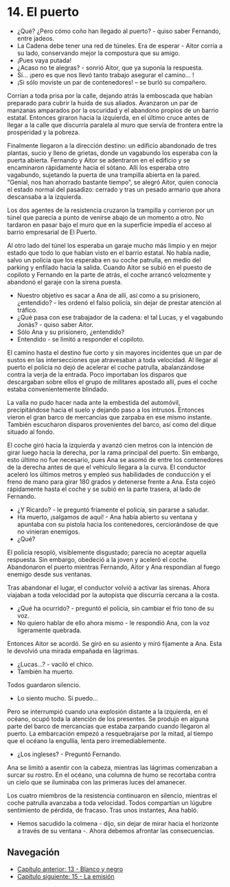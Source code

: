 # 14. El puerto

- ¿Qué? ¿Pero cómo coño han llegado al puerto? - quiso saber Fernando, entre jadeos.
- La Cadena debe tener una red de túneles. Era de esperar - Aitor corría a su lado, conservando mejor la compostura que su amigo.
- ¡Pues vaya putada!
- ¿Acaso no te alegras? - sonrió Aitor, que ya suponía la respuesta.
- Sí... ¡pero es que nos llevó tanto trabajo asegurar el camino... !
- ¡Si sólo moviste un par de contenedores! – se burló su compañero.

Corrían a toda prisa por la calle, dejando atrás la emboscada que habían preparado para cubrir la huida de sus aliados. Avanzaron un par de manzanas amparados por la oscuridad y el abandono propios de un barrio estatal. Entonces giraron hacia la izquierda, en el último cruce antes de llegar a la calle que discurría paralela al muro que servía de frontera entre la prosperidad y la pobreza.

Finalmente llegaron a la dirección destino: un edificio abandonado de tres plantas, sucio y lleno de grietas, donde un vagabundo los esperaba con la puerta abierta. Fernando y Aitor se adentraron en el edificio y se encaminaron rápidamente hacia el sótano. Allí los esperaba otro vagabundo, sujetando la puerta de una trampilla abierta en la pared. “Genial, nos han ahorrado bastante tiempo”, se alegró Aitor, quien conocía el estado normal del pasadizo: cerrado y tras un pesado armario que ahora descansaba a la izquierda. 

Los dos agentes de la resistencia cruzaron la trampilla y corrieron por un túnel que parecía a punto de venirse abajo de un momento a otro. No tardaron en pasar bajo el muro que en la superficie impedía el acceso al barrio empresarial de El Puerto. 

Al otro lado del túnel los esperaba un garaje mucho más limpio y en mejor estado que todo lo que habían visto en el barrio estatal. No había nadie, salvo un policía que los esperaba en su coche patrulla, en medio del parking y enfilado hacia la salida. Cuando Aitor se subió en el puesto de copiloto y Fernando en la parte de atrás, el coche arrancó velozmente y abandonó el garaje con la sirena puesta.

- Nuestro objetivo es sacar a Ana de allí, así como a su prisionero, ¿entendido? - les ordenó el falso policía, sin dejar de prestar atención al tráfico.
- ¿Qué pasa con ese trabajador de la cadena: el tal Lucas, y el vagabundo Jonás? - quiso saber Aitor.
- Sólo Ana y su prisionero, ¿entendido?
- Entendido - se limitó a responder el copiloto.

El camino hasta el destino fue corto y sin mayores incidentes que un par de sustos en las intersecciones que atravesaban a toda velocidad. Al llegar al puerto el policía no dejó de acelerar el coche patrulla, abalanzándose contra la verja de la entrada. Poco importaban los disparos que descargaban sobre ellos el grupo de militares apostado allí, pues el coche estaba convenientemente blindado.

La valla no pudo hacer nada ante la embestida del automóvil, precipitándose hacia el suelo y dejando paso a los intrusos. Entonces vieron el gran barco de mercancías que zarpaba en ese mismo instante. También escucharon disparos provenientes del barco, así como del dique situado al fondo.

El coche giró hacia la izquierda y avanzó cien metros con la intención de girar luego hacia la derecha, por la rama principal del puerto. Sin embargo, esto último no fue necesario, pues Ana se asomó de entre los contenedores de la derecha antes de que el vehículo llegara a la curva. El conductor aceleró los últimos metros y empleó sus habilidades de conducción y el freno de mano para girar 180 grados y detenerse frente a Ana. Ésta cojeó rápidamente hasta el coche y se subió en la parte trasera, al lado de Fernando.

- ¿Y Ricardo? - le preguntó fríamente el policía, sin pararse a saludar.
- Ha muerto, ¡salgamos de aquí! - Ana había abierto su ventana y apuntaba con su pistola hacia los contenedores, cerciorándose de que no vinieran enemigos.
- ¿Qué?

El policía resopló, visiblemente disgustado; parecía no aceptar aquella respuesta. Sin embargo, obedeció a la joven y aceleró el coche. Abandonaron el puerto mientras Fernando, Aitor y Ana respondían al fuego enemigo desde sus ventanas. 

Tras abandonar el lugar, el conductor volvió a activar las sirenas. Ahora viajaban a toda velocidad por la autopista que discurría cercana a la costa.

- ¿Qué ha ocurrido? - preguntó el policía, sin cambiar el frío tono de su voz.
- No quiero hablar de ello ahora mismo - le respondió Ana, con la voz ligeramente quebrada.

Entonces Aitor se acordó. Se giró en su asiento y miró fijamente a Ana. Esta le devolvió una mirada empañada en lágrimas.

- ¿Lucas...? - vaciló el chico.
- También ha muerto.

Todos guardaron silencio.

- Lo siento mucho. Si puedo... 

Pero se interrumpió cuando una explosión distante a la izquierda, en el océano, ocupó toda la atención de los presentes. Se produjo en alguna parte del barco de mercancías que estaba zarpando cuando llegaron al puerto. La embarcación empezó a resquebrajarse por la mitad, al tiempo que el océano la engullía, lenta pero irremediablemente.

- ¿Los ingleses? - Preguntó Fernando.

Ana se limitó a asentir con la cabeza, mientras las lágrimas comenzaban a surcar su rostro. En el océano, una columna de humo se recortaba contra un cielo que se iluminaba con las primeras luces del amanecer.

Los cuatro miembros de la resistencia continuaron en silencio, mientras el coche patrulla avanzaba a toda velocidad. Todos compartían un lúgubre sentimiento de pérdida, de fracaso. Tras unos instantes, Ana habló.

- Hemos sacudido la colmena - dijo, sin dejar de mirar hacia el horizonte a través de su ventana -. Ahora debemos afrontar las consecuencias.


## Navegación

- [Capítulo anterior: 13 - Blanco y negro](c13_blanco-y-negro.md)
- [Capítulo siguiente: 15 - La emisión](c15_la-emisión.md)
